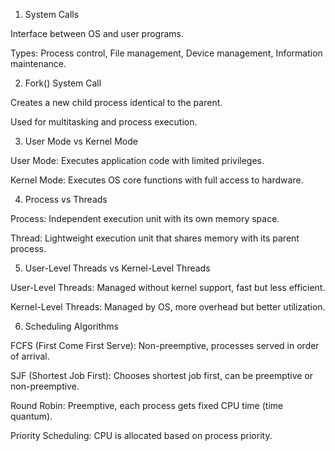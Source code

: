1. System Calls

Interface between OS and user programs.

Types: Process control, File management, Device management, Information maintenance.

2. Fork() System Call

Creates a new child process identical to the parent.

Used for multitasking and process execution.

3. User Mode vs Kernel Mode

User Mode: Executes application code with limited privileges.

Kernel Mode: Executes OS core functions with full access to hardware.

4. Process vs Threads

Process: Independent execution unit with its own memory space.

Thread: Lightweight execution unit that shares memory with its parent process.

5. User-Level Threads vs Kernel-Level Threads

User-Level Threads: Managed without kernel support, fast but less efficient.

Kernel-Level Threads: Managed by OS, more overhead but better utilization.

6. Scheduling Algorithms

FCFS (First Come First Serve): Non-preemptive, processes served in order of arrival.

SJF (Shortest Job First): Chooses shortest job first, can be preemptive or non-preemptive.

Round Robin: Preemptive, each process gets fixed CPU time (time quantum).

Priority Scheduling: CPU is allocated based on process priority.
